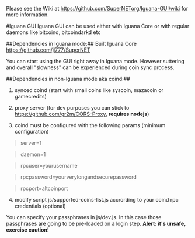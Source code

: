 Please see the Wiki at https://github.com/SuperNETorg/Iguana-GUI/wiki for more information.

#Iguana GUI
Iguana GUI can be used either with Iguana Core or with regular daemons like bitcoind, bitcoindarkd etc

##Dependencies in Iguana mode:##
Built Iguana Core https://github.com/jl777/SuperNET

You can start using the GUI right away in Iguana mode. However suttering and overall "slowness" can be experienced during coin sync process.

##Dependencies in non-Iguana mode aka coind:##
1) synced coind (start with small coins like syscoin, mazacoin or gamecredits)

2) proxy server (for dev purposes you can stick to https://github.com/gr2m/CORS-Proxy, **requires nodejs**)

3) coind must be configured with the following params (minimum configuration)

>server=1

>daemon=1

>rpcuser=yourusername

>rpcpassword=yourverylongandsecurepassword

>rpcport=altcoinport

4) modify script js/supported-coins-list.js accrording to your coind rpc credentials (optional)

You can specify your passphrases in js/dev.js. In this case those passphrases are going to be pre-loaded on a login step.
**Alert: it's unsafe, exercise caution!**
